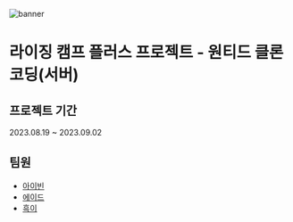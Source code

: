 ![banner](https://softsquared.notion.site/image/https%3A%2F%2Fs3-us-west-2.amazonaws.com%2Fsecure.notion-static.com%2Fb8a2148c-8ccc-4a78-8044-8c4677c3c4cd%2F%25E1%2584%2589%25E1%2585%25B3%25E1%2584%258F%25E1%2585%25B3%25E1%2584%2585%25E1%2585%25B5%25E1%2586%25AB%25E1%2584%2589%25E1%2585%25A3%25E1%2586%25BA_2023-06-29_%25E1%2584%258B%25E1%2585%25A9%25E1%2584%2592%25E1%2585%25AE_3.25.58.png?table=block&id=1919079c-8b83-4634-b159-f6495edeb6b5&spaceId=ddf78827-42af-43b7-a69e-15559bce6dbf&width=2000&userId=&cache=v2)

# 라이징 캠프 플러스 프로젝트 - 원티드 클론 코딩(서버)

## 프로젝트 기간
2023.08.19 ~ 2023.09.02

## 팀원
- [아이빈](https://github.com/eyeben)
- [에이드](https://github.com/GrandNewStart)
- [흑이](https://github.com/black2code) 
